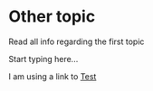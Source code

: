 # Other topic

Read all info regarding the first topic

Start typing here...

I am using a link to [Test](Default-topic.md)
